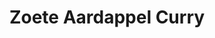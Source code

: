 ---
title: Zoete Aardappel Curry
description: Romige curry met zoete aardappel, spinazie en kikkererwten
image: https://images.pexels.com/photos/2679501/pexels-photo-2679501.jpeg
categories: [Diner, Vegetarisch, Meal-prep]
tijd: 35
portions: 4
ingredients:
  - 2 zoete aardappelen
  - 2 blikken kikkererwten
  - 400g spinazie
  - 1 ui
  - 3 tenen knoflook
  - 1 blik kokosmelk
  - 2 el currypasta
  - 2 el kokosolie
  - 1 limoen
  - Verse koriander
  - 200g zilvervliesrijst
instructions:
  - Kook de zilvervliesrijst volgens de verpakking.
  - Snijd de zoete aardappel in blokjes van 2cm.
  - Snipper de ui en knoflook fijn.
  - Verhit kokosolie en fruit de ui en knoflook.
  - Voeg currypasta toe en bak kort mee.
  - Voeg zoete aardappel en kokosmelk toe.
  - Laat 15 minuten sudderen tot de aardappel zacht is.
  - Voeg kikkererwten en spinazie toe.
  - Breng op smaak met limoensap.
  - Garneer met verse koriander.
---